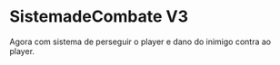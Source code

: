 # SistemadeCombate **V3**
Agora com sistema de perseguir o player e dano do inimigo contra ao player.
